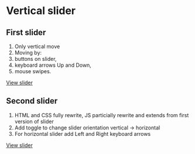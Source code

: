 # Vertical slider

## First slider

1. Only vertical move
2. Moving by:
  1. buttons on slider,
  2. keyboard arrows Up and Down,
  3. mouse swipes.

[View slider](https://nmakarevich.github.io/vertical-slider/vertical-slider_1/)

## Second slider

1. HTML and CSS fully rewrite, JS particially rewrite and extends from first version of slider
2. Add toggle to change slider orientation vertical -> horizontal
3. For horizontal slider add Left and Right keyboard arrows

[View slider](https://nmakarevich.github.io/vertical-slider/vertical-slider_2/)